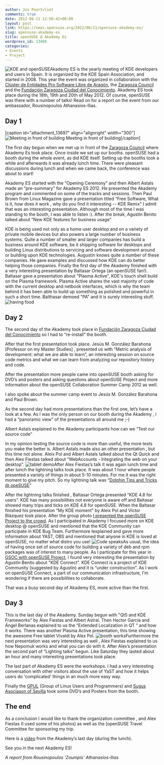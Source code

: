 ```yaml
---
author: Jos Poortvliet
comments: true
date: 2012-06-11 12:50:42+00:00
layout: post
link: https://news.opensuse.org/2012/06/11/opensuse-akademy-es/
slug: opensuse-akademy-es
title: openSUSE @ Akademy Es
wordpress_id: 13486
categories:
- Events
- Project
---
```


![KDE and openSUSE](/wp-content/uploads/2012/06/presentation.jpg)Akademy ES is the yearly meeting of KDE developers and users in Spain. It is organized by the KDE Spain Association, and started in 2008. This year the event was organized in collaboration with the [Clúster de Entidades Pro Software Libre de Aragón](http://cesla.info/), the [Zaragoza Council](http://www.zaragoza.es) and the [Fundación Zaragoza Ciudad del Conocimiento](http://www.fundacionzcc.org/). Akademy ES took place during the 18th, 19th and 20th of May 2012. Of course, openSUSE was there with a number of talks! Read on for a report on the event from our ambassador, Rousinopoulos Athanasios-Ilias.<!-- more -->



## Day 1


[caption id="attachment_13697" align="alignright" width="300"]![Meeting in front of building](/wp-content/uploads/2012/06/pic-1-meeting-in-front-of-building.jpg) Meeting in front of building[/caption]

The first day begun when we met up in front of the [Zaragoza Council](http://www.zaragoza.es/) where Akademy Es took place. Once inside we set up our booths. openSUSE had a booth during the whole event, as did KDE itself. Setting up the booths took a while and afterwards it was already lunch time. There were pleasant discussions during lunch and when we came back, the conference was about to start!

Akademy ES started with the “Opening Ceremony” and then Albert Astals made an “pre-summary” for Akademy ES 2012. He presented the Akademy program and commented on some of the tracks and sessions.
Then Paul Brown from Linux Magazine gave a presentation titled “Free Software, What is it, how does it work , why do you find it interesting -- KDE Remix"
I admit that was an interesting presentation. Although most of the time I was standing to the booth, I was able to listen :). After the break, Agustín Benito talked about “New KDE features for business usage” 

KDE is being used not only as a home user desktop and on a variety of private mobile devices but also powers a large number of business systems. Quite a number of smaller and larger companies has build a business around KDE software, be it shipping software for desktops and building Linux distributions to servicing and software development around or building upon KDE technologies. Augustin knows quite a number of these companies. He gave examples and discussed how KDE can do better helping those companies. Finally the first day of the Akademy finished with a very interesting presentation by Baltasar Ortega (an openSUSE fan!). Baltasar gave a presentation about "Plasma Active", KDE's touch shell build on the Plasma framework. Plasma Active shares the vast majority of code with the current desktop and netbook interfaces, which is why the team behind it has been able to build up something as polished and powerful in such a short time. Balthasar demoed "PA" and it is surely interesting stuff.
![having food](/wp-content/uploads/2012/06/food.jpg)


## Day 2


The second day of the Akademy took place in [Fundación Zaragoza Ciudad del Conocimiento](http://www.fundacionzcc.org/) so I had to “re-install” the booth.

After that the first presentation took place. Jesús M. González Barahona [Professor on my Master Studies] , presented us with “Metric analysis of development: what we are able to learn”, an interesting session on source code metrics and what we can learn from analyzing our repository history and code.

After the presentation more people came into openSUSE booth asking for DVD’s and posters and asking questions about openSUSE Project and more information about the openSUSE Collaboration Summer Camp 2012 as well.

I also spoke about the summer camp event to Jesús M. González Barahona and Paul Brown.

As the second day had more presentations than the first one, let’s have a look at a few. As I was the only person on our booth during the Akademy , i had a “panoramic view” of the presentations all around me ;-)

Albert Astals explained to the Akademy participants how can we “Test our source code”

In  my opinion testing the source code is more than useful, the more tests you make the better is. Albert Astals made also an other presentation , but this time not alone. Aleix Pol and Albert Astals talked about the Qt Quick and then Alex Fiestas talked about “WebAccounts - Integrating the web on your desktop”.
![tablet demo](/wp-content/uploads/2012/06/tablet.jpg)After Alex Fiestas’s talk it was again lunch time and after lunch the lightning talks took place. It was about 1 hour where people presented a variety of things in about 5-10 minutes. For me it was the right moment to give my pitch. So my lightning talk was “[Dolphin Tips and Tricks @ opeSUSE](http://archive.org/details/TrucosYConsejosParaDolphin)”

After the lightning talks finished , Baltasar Ortega presented “KDE 4.8 for users”. KDE has many possibilities not everyone is aware off and Baltasar showed many trips and ticks on KDE 4.8 for openSUSE. When the Baltasar finished his presentation “My KDE moment” by Aleix Pol and Víctor Blázquez took place. After the group photo [I presented the openSUSE Project to the crowd](http://archive.org/detailsElProyectoKdeYElEntornoGrficoEnOpensuse). As I participated in Akademy I focused more on KDE desktop @ openSUSE and mentioned that the KDE Community can participate in KDE Bug Team. Furthermore Iexplained and gave more information about YAST, OBS and mentioned that anyone in KDE is loved at openSUSE, no matter what distro you use!
![Code speaks](/wp-content/uploads/2012/06/code-speaks.jpg)As usual, the idea of having once set of source code for building a variety of deb and rpm packages was of interest to many people. As I  participate for this year in [GSOC with openSUSE Project](http://news.opensuse.org/2012/04/26/opensuse-and-gsoc-2012-good-to-go/), I found very interesting the presentation
by Agustín Benito about "KDE Connect". KDE Connect is a project of KDE Community (suggested by Agustin) and it is “under construction”. As I work on openSUSE Connect, a part of our communication infrastructure, I'm wondering if there are possibilities to collaborate.

That was a busy second day of Akademy ES, more active than the first.



## Day 3


This is the last day of the Akademy. Sunday begun with "Qt5 and KDE Frameworks" by Alex Fiestas and Albert Astral. Then Hector García and Ángel Berlanas  explained to us the “Extended Localization in QT “ and how it works. There was another Plasma Active presentation, this time showing the awesome Free tablet Vivaldi by Alex Pol. 
![booth works](/wp-content/uploads/2012/06/booth.jpg)Furthermore the next presentation was very interesting as well , Alex Fiestas explained to us how Nepomuk works and what you can do with it. After Alex’s presentation the second part of “Lighting talks” begun. Like Saturday they lasted about an hour and many interesting presentations took place.

The last part of Akademy ES were the workshops. I had a very interesting conversation with other visitors about the use of YaST and how it helps users do 'complicated' things in an much more easy way.

Finally the [GPUL](http://www.gpul.org/) (Group of Linux Users and Programmers) and [Sugus Asociason of Sevilla](http://sugus.eii.us.es/) took some DVD’s and Posters from the booth.



## The end


As a conclusion I would like to thank the organization committee , and Alex Fiestas (I used some of his photos) as well as the [openSUSE Travel Committee for sponsoring my trip. 

Here is a [video](http://youtu.be/HxxrUnR-4TI) from the Akademy’s last day (during the lunch).

See you in the next Akademy ES!


_A report from Rousinopoulos 'Zoumpis' Athanasios-Ilias_
